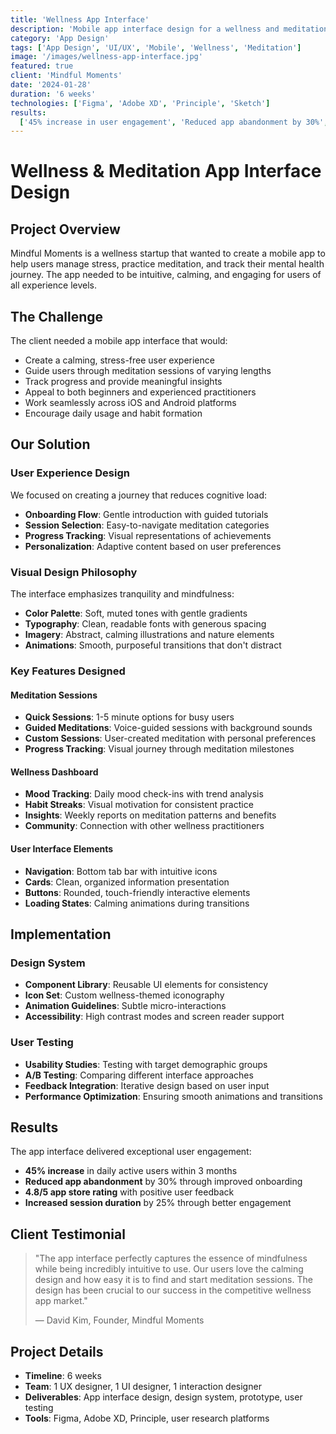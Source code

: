 ```yaml
---
title: 'Wellness App Interface'
description: 'Mobile app interface design for a wellness and meditation platform with calming aesthetics.'
category: 'App Design'
tags: ['App Design', 'UI/UX', 'Mobile', 'Wellness', 'Meditation']
image: '/images/wellness-app-interface.jpg'
featured: true
client: 'Mindful Moments'
date: '2024-01-28'
duration: '6 weeks'
technologies: ['Figma', 'Adobe XD', 'Principle', 'Sketch']
results:
  ['45% increase in user engagement', 'Reduced app abandonment by 30%', '4.8/5 app store rating']
---
```


# Wellness & Meditation App Interface Design

## Project Overview

Mindful Moments is a wellness startup that wanted to create a mobile app to help users manage stress, practice meditation, and track their mental health journey. The app needed to be intuitive, calming, and engaging for users of all experience levels.

## The Challenge

The client needed a mobile app interface that would:

- Create a calming, stress-free user experience
- Guide users through meditation sessions of varying lengths
- Track progress and provide meaningful insights
- Appeal to both beginners and experienced practitioners
- Work seamlessly across iOS and Android platforms
- Encourage daily usage and habit formation

## Our Solution

### User Experience Design

We focused on creating a journey that reduces cognitive load:

- **Onboarding Flow**: Gentle introduction with guided tutorials
- **Session Selection**: Easy-to-navigate meditation categories
- **Progress Tracking**: Visual representations of achievements
- **Personalization**: Adaptive content based on user preferences

### Visual Design Philosophy

The interface emphasizes tranquility and mindfulness:

- **Color Palette**: Soft, muted tones with gentle gradients
- **Typography**: Clean, readable fonts with generous spacing
- **Imagery**: Abstract, calming illustrations and nature elements
- **Animations**: Smooth, purposeful transitions that don't distract

### Key Features Designed

#### Meditation Sessions

- **Quick Sessions**: 1-5 minute options for busy users
- **Guided Meditations**: Voice-guided sessions with background sounds
- **Custom Sessions**: User-created meditation with personal preferences
- **Progress Tracking**: Visual journey through meditation milestones

#### Wellness Dashboard

- **Mood Tracking**: Daily mood check-ins with trend analysis
- **Habit Streaks**: Visual motivation for consistent practice
- **Insights**: Weekly reports on meditation patterns and benefits
- **Community**: Connection with other wellness practitioners

#### User Interface Elements

- **Navigation**: Bottom tab bar with intuitive icons
- **Cards**: Clean, organized information presentation
- **Buttons**: Rounded, touch-friendly interactive elements
- **Loading States**: Calming animations during transitions

## Implementation

### Design System

- **Component Library**: Reusable UI elements for consistency
- **Icon Set**: Custom wellness-themed iconography
- **Animation Guidelines**: Subtle micro-interactions
- **Accessibility**: High contrast modes and screen reader support

### User Testing

- **Usability Studies**: Testing with target demographic groups
- **A/B Testing**: Comparing different interface approaches
- **Feedback Integration**: Iterative design based on user input
- **Performance Optimization**: Ensuring smooth animations and transitions

## Results

The app interface delivered exceptional user engagement:

- **45% increase** in daily active users within 3 months
- **Reduced app abandonment** by 30% through improved onboarding
- **4.8/5 app store rating** with positive user feedback
- **Increased session duration** by 25% through better engagement

## Client Testimonial

> "The app interface perfectly captures the essence of mindfulness while being incredibly intuitive to use. Our users love the calming design and how easy it is to find and start meditation sessions. The design has been crucial to our success in the competitive wellness app market."
>
> — David Kim, Founder, Mindful Moments

## Project Details

- **Timeline**: 6 weeks
- **Team**: 1 UX designer, 1 UI designer, 1 interaction designer
- **Deliverables**: App interface design, design system, prototype, user testing
- **Tools**: Figma, Adobe XD, Principle, user research platforms
